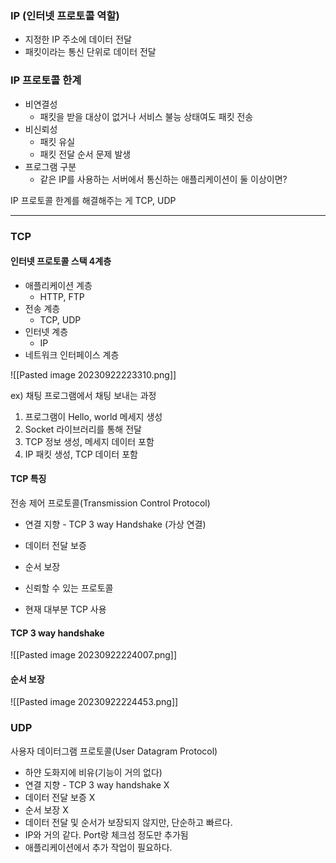 ### IP (인터넷 프로토콜 역할)

- 지정한 IP 주소에 데이터 전달
- 패킷이라는 통신 단위로 데이터 전달

### IP 프로토콜 한계

- 비연결성
	- 패킷을 받을 대상이 없거나 서비스 불능 상태여도 패킷 전송
- 비신뢰성
	- 패킷 유실
	- 패킷 전달 순서 문제 발생 
- 프로그램 구분
	- 같은 IP를 사용하는 서버에서 통신하는 애플리케이션이 둘 이상이면?

IP 프로토콜 한계를 해결해주는 게 TCP, UDP

---
### TCP

#### 인터넷 프로토콜 스택 4계층

- 애플리케이션 계층
	- HTTP, FTP
- 전송 계층
	- TCP, UDP
- 인터넷 계층
	- IP
- 네트워크 인터페이스 계층

![[Pasted image 20230922223310.png]]

ex) 채팅 프로그램에서 채팅 보내는 과정

1. 프로그램이 Hello, world 메세지 생성
2. Socket 라이브러리를 통해 전달
3. TCP 정보 생성, 메세지 데이터 포함
4. IP 패킷 생성, TCP 데이터 포함

#### TCP 특징

전송 제어 프로토콜(Transmission Control Protocol)

- 연결 지향 - TCP 3 way Handshake (가상 연결)
- 데이터 전달 보증
- 순서 보장

- 신뢰할 수 있는 프로토콜
- 현재 대부분 TCP 사용

#### TCP 3 way handshake

![[Pasted image 20230922224007.png]]

#### 순서 보장

![[Pasted image 20230922224453.png]]

### UDP

사용자 데이터그램 프로토콜(User Datagram Protocol)

- 하얀 도화지에 비유(기능이 거의 없다)
- 연결 지향 - TCP 3 way handshake X
- 데이터 전달 보증 X
- 순서 보장 X
- 데이터 전달 및 순서가 보장되지 않지만, 단순하고 빠르다.
- IP와 거의 같다. Port랑 체크섬 정도만 추가됨
- 애플리케이션에서 추가 작업이 필요하다.
